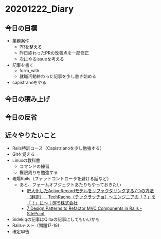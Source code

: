 # 20201222_Diary

## 今日の目標

- 業務案件
  - PRを整える
  - 昨日終わったPRの改善点を一部修正
  - 次にやるissueを考える
- 記事を書く
  - form_with
  - 就職活動終わった記事を少し書き始める
- capistranoをやる

## 今日の積み上げ

## 今日の反省

## 近々やりたいこと

- Rails特訓コース（Capistrianoを少し勉強する）
- Gitを覚える
- Linuxの教科書
  - コマンドの練習
  - 権限周りを勉強する
- 現場Rails（ファットコントローラを避ける話など）
  - あと、フォームオブジェクトあたりもやっておきたい
    - [肥大化したActiveRecordモデルをリファクタリングする7つの方法（翻訳）｜TechRacho（テックラッチョ）〜エンジニアの「？」を「！」に〜｜BPS株式会社](https://techracho.bpsinc.jp/hachi8833/2013_11_19/14738)
    - [7 Design Patterns to Refactor MVC Components in Rails \- SitePoint](https://www.sitepoint.com/7-design-patterns-to-refactor-mvc-components-in-rails/)
- Sidekiqの記事はQiitaの記事にしてもいいかも
- Railsテスト（問題17-18)
- 確定申告